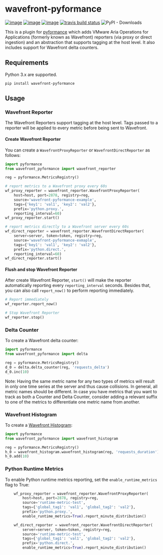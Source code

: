 # wavefront-pyformance

[![image](https://img.shields.io/pypi/v/wavefront-pyformance.svg)](https://pypi.org/project/wavefront-pyformance/)
[![image](https://img.shields.io/pypi/l/wavefront-pyformance.svg)](https://pypi.org/project/wavefront-pyformance/)
[![image](https://img.shields.io/pypi/pyversions/wavefront-pyformance.svg)](https://pypi.org/project/wavefront-pyformance/)
[![travis build status](https://travis-ci.com/wavefrontHQ/wavefront-pyformance.svg?branch=master)](https://travis-ci.com/wavefrontHQ/wavefront-pyformance)
![PyPI - Downloads](https://img.shields.io/pypi/dm/wavefront-pyformance)


This is a plugin for [pyformance](https://github.com/omergertel/pyformance) which adds VMware Aria Operations for Applications (formerly known as Wavefront) reporters (via proxy or direct ingestion) and an abstraction that supports tagging at the host level. It also includes support for Wavefront delta counters.

## Requirements
Python 3.x are supported.

```
pip install wavefront-pyformance
```

## Usage

### Wavefront Reporter

The Wavefront Reporters support tagging at the host level. Tags passed to a reporter will be applied to every metric before being sent to Wavefront.

#### Create Wavefront Reporter
You can create a `WavefrontProxyReporter` or `WavefrontDirectReporter` as follows:

```Python
import pyformance
from wavefront_pyformance import wavefront_reporter

reg = pyformance.MetricsRegistry()

# report metrics to a Wavefront proxy every 60s
wf_proxy_reporter = wavefront_reporter.WavefrontProxyReporter(
    host=host, port=2878, registry=reg,
    source='wavefront-pyformance-example',
    tags={'key1': 'val1', 'key2': 'val2'},
    prefix='python.proxy.',
    reporting_interval=60)
wf_proxy_reporter.start()

# report metrics directly to a Wavefront server every 60s
wf_direct_reporter = wavefront_reporter.WavefrontDirectReporter(
    server=server, token=token, registry=reg,
    source='wavefront-pyformance-exmaple',
    tags={'key1': 'val1', 'key2': 'val2'},
    prefix='python.direct.',
    reporting_interval=60)
wf_direct_reporter.start()
```
#### Flush and stop Wavefront Reporter
 After create Wavefront Reporter, `start()` will make the reporter automatically reporting every `reporting_interval` seconds.
 Besides that, you can also call `report_now()` to perform reporting immediately.
 ```Python
# Report immediately
wf_reporter.report_now()

# Stop Wavefront Reporter
wf_reporter.stop()
```

### Delta Counter

To create a Wavefront delta counter:

```Python
import pyformance
from wavefront_pyformance import delta

reg = pyformance.MetricsRegistry()
d_0 = delta.delta_counter(reg, 'requests_delta')
d_0.inc(10)
```

Note: Having the same metric name for any two types of metrics will result in only one time series at the server and thus cause collisions.
In general, all metric names should be different. In case you have metrics that you want to track as both a Counter and Delta Counter, consider adding a relevant suffix to one of the metrics to differentiate one metric name from another.

### Wavefront Histogram

To create a [Wavefront Histogram](https://docs.wavefront.com/proxies_histograms.html):

```Python
import pyformance
from wavefront_pyformance import wavefront_histogram

reg = pyformance.MetricsRegistry()
h_0 = wavefront_histogram.wavefront_histogram(reg, 'requests_duration')
h_0.add(10)
```

### Python Runtime Metrics

To enable Python runtime metrics reporting, set the `enable_runtime_metrics` flag to True:

```Python
    wf_proxy_reporter = wavefront_reporter.WavefrontProxyReporter(
        host=host, port=2878, registry=reg,
        source='runtime-metric-test',
        tags={'global_tag1': 'val1', 'global_tag2': 'val2'},
        prefix='python.proxy.',
        enable_runtime_metrics=True).report_minute_distribution()

    wf_direct_reporter = wavefront_reporter.WavefrontDirectReporter(
        server=server, token=token, registry=reg,
        source='runtime-metric-test',
        tags={'global_tag1': 'val1', 'global_tag2': 'val2'},
        prefix='python.direct.',
        enable_runtime_metrics=True).report_minute_distribution()
```
